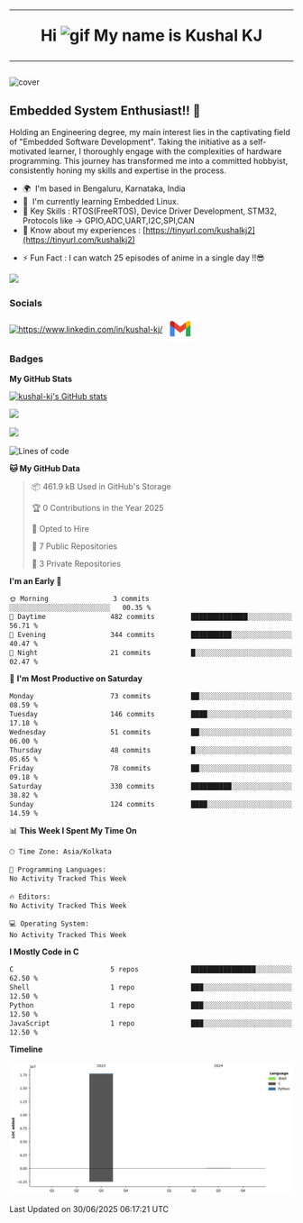 <h1 align=center><hr>Hi <img src="https://user-images.githubusercontent.com/18350557/176309783-0785949b-9127-417c-8b55-ab5a4333674e.gif" alt="gif" height="32" width="32"> My name is Kushal KJ<hr></h1>

![cover](https://graph.org/file/53c59396be94840a1cc66.jpg)

Embedded System Enthusiast!! 🤖
----------------------------

Holding an Engineering degree, my main interest lies in the captivating field of "Embedded Software Development". Taking the initiative as a self-motivated learner, I thoroughly engage with the complexities of hardware programming. This journey has transformed me into a committed hobbyist, consistently honing my skills and expertise in the process.

* 🌍  I'm based in Bengaluru, Karnataka, India
* 🧠  I'm currently learning Embedded Linux.
* 🔑  Key Skills : RTOS(FreeRTOS), Device Driver Development, STM32, Protocols like -> GPIO,ADC,UART,I2C,SPI,CAN
* 📄  Know about my experiences : [https://tinyurl.com/kushalkj2](https://tinyurl.com/kushalkj2)
<!--* 🏆  Achievements : *All India 24th rank* in **'All India GK exam' (AIGK)** hosted by Centre for Human Resource Development(CHRD) in 2011.-->
* ⚡  Fun Fact : I can watch 25 episodes of anime in a single day !!😎

<a href="https://www.github.com/kushal-kj" target="_blank" rel="noreferrer"><img
src="https://img.shields.io/github/followers/kushal-kj?logo=github&style=for-the-badge&color=0891b2&labelColor=1c1917" /></a>

### Socials
<p align="left">
<a href="https://www.linkedin.com/in/kushal-kj/" target="blank"><img align="center" src="https://raw.githubusercontent.com/rahuldkjain/github-profile-readme-generator/master/src/images/icons/Social/linked-in-alt.svg" alt="https://www.linkedin.com/in/kushal-kj/" height="30" width="40" /></a>
&nbsp;
<a href="mailto:kushal.kuramkote@gmail.com" target="blank"><img align="center" src="https://raw.githubusercontent.com/github/explore/8f19e4dbbf13418dc1b1d58bb265953553c15a46/topics/gmail/gmail.png" alt="https://www.linkedin.com/in/kushal-kj/" height="40" width="40" /></a>
</p>


### Badges

<b>My GitHub Stats</b>

<a href="http://www.github.com/kushal-kj"><img src="https://github-readme-edit.vercel.app/api?username=kushal-kj&show_icons=true&hide=&count_private=true&title_color=0891b2&text_color=ffffff&icon_color=0891b2&bg_color=1c1917&hide_border=true&show_icons=true" alt="kushal-kj's GitHub stats" /></a>

<a href="http://www.github.com/kushal-kj"><img src="https://github-readme-streak-stats.herokuapp.com/?user=kushal-kj&stroke=ffffff&background=1c1917&ring=0891b2&fire=0891b2&currStreakNum=ffffff&currStreakLabel=0891b2&sideNums=ffffff&sideLabels=ffffff&dates=ffffff&hide_border=true" /></a>

![](https://komarev.com/ghpvc/?username=kushal-kj)

<!--START_SECTION:waka-->
![Lines of code](https://img.shields.io/badge/From%20Hello%20World%20I%27ve%20Written-17.8%20million%20lines%20of%20code-blue)

**🐱 My GitHub Data** 

> 📦 461.9 kB Used in GitHub's Storage 
 > 
> 🏆 0 Contributions in the Year 2025
 > 
> 💼 Opted to Hire
 > 
> 📜 7 Public Repositories 
 > 
> 🔑 3 Private Repositories 
 > 
**I'm an Early 🐤** 

```text
🌞 Morning                3 commits           ░░░░░░░░░░░░░░░░░░░░░░░░░   00.35 % 
🌆 Daytime                482 commits         ██████████████░░░░░░░░░░░   56.71 % 
🌃 Evening                344 commits         ██████████░░░░░░░░░░░░░░░   40.47 % 
🌙 Night                  21 commits          █░░░░░░░░░░░░░░░░░░░░░░░░   02.47 % 
```
📅 **I'm Most Productive on Saturday** 

```text
Monday                   73 commits          ██░░░░░░░░░░░░░░░░░░░░░░░   08.59 % 
Tuesday                  146 commits         ████░░░░░░░░░░░░░░░░░░░░░   17.18 % 
Wednesday                51 commits          ██░░░░░░░░░░░░░░░░░░░░░░░   06.00 % 
Thursday                 48 commits          █░░░░░░░░░░░░░░░░░░░░░░░░   05.65 % 
Friday                   78 commits          ██░░░░░░░░░░░░░░░░░░░░░░░   09.18 % 
Saturday                 330 commits         ██████████░░░░░░░░░░░░░░░   38.82 % 
Sunday                   124 commits         ████░░░░░░░░░░░░░░░░░░░░░   14.59 % 
```


📊 **This Week I Spent My Time On** 

```text
🕑︎ Time Zone: Asia/Kolkata

💬 Programming Languages: 
No Activity Tracked This Week

🔥 Editors: 
No Activity Tracked This Week

💻 Operating System: 
No Activity Tracked This Week
```

**I Mostly Code in C** 

```text
C                        5 repos             ████████████████░░░░░░░░░   62.50 % 
Shell                    1 repo              ███░░░░░░░░░░░░░░░░░░░░░░   12.50 % 
Python                   1 repo              ███░░░░░░░░░░░░░░░░░░░░░░   12.50 % 
JavaScript               1 repo              ███░░░░░░░░░░░░░░░░░░░░░░   12.50 % 
```



**Timeline**

![Lines of Code chart](https://raw.githubusercontent.com/kushal-kj/kushal-kj/main/assets/bar_graph.png)


 Last Updated on 30/06/2025 06:17:21 UTC
<!--END_SECTION:waka-->
